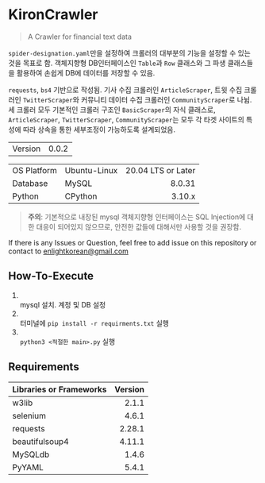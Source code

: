 # KironCrawler

> A Crawler for financial text data

`spider-designation.yaml`만을 설정하여 크롤러의 대부분의 기능을 설정할 수 있는 것을 목표로 함. 객체지향형 DB인터페이스인 `Table`과 `Row` 클래스와 그 파생 클래스들을 활용하여 손쉽게 DB에 데이터를 저장할 수 있음.

`requests`, `bs4` 기반으로 작성됨. 기사 수집 크롤러인 `ArticleScraper`, 트윗 수집 크롤러인 `TwitterScraper`와 커뮤니티 데이터 수집 크롤러인 `CommunityScraper`로 나뉨. 세 크롤러 모두 기본적인 크롤러 구조인 `BasicScraper`의 자식 클래스로, `ArticleScraper`, `TwitterScraper`, `CommunityScraper`는 모두 각 타겟 사이트의 특성에 따라 상속을 통한 세부조정이 가능하도록 설계되었음.

|||
|-|-|
|Version|0.0.2|

||||
|-|-|-:|
|OS Platform|Ubuntu-Linux|20.04 LTS or Later|
|Database|MySQL|8.0.31|
|Python|CPython|3.10.x|

> **주의**: 기본적으로 내장된 mysql 객체지향형 인터페이스는 SQL Injection에 대한 대응이 되어있지 않으므로, 안전한 값들에 대해서만 사용할 것을 권장함.

If there is any Issues or Question, feel free to add issue on this repository or contact to enlightkorean@gmail.com

## How-To-Execute
1. \
    mysql 설치. 계정 및 DB 설정
2. \
    터미널에 `pip install -r requirments.txt` 실행
3. \
    `python3 <적절한 main>.py` 실행

## Requirements
|Libraries or Frameworks|Version|
|-|-:|
|w3lib|2.1.1|
|selenium|4.6.1|
|requests|2.28.1|
|beautifulsoup4|4.11.1|
|MySQLdb|1.4.6|
|PyYAML|5.4.1|
